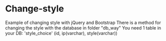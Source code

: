 # Change-style
Example of changing style with jQuery and Bootstrap
There is a method for changing the style with the database in folder "db_way"
You need 1 table in your DB: 'style_choice' (id, ip(varchar), style(varchar))

